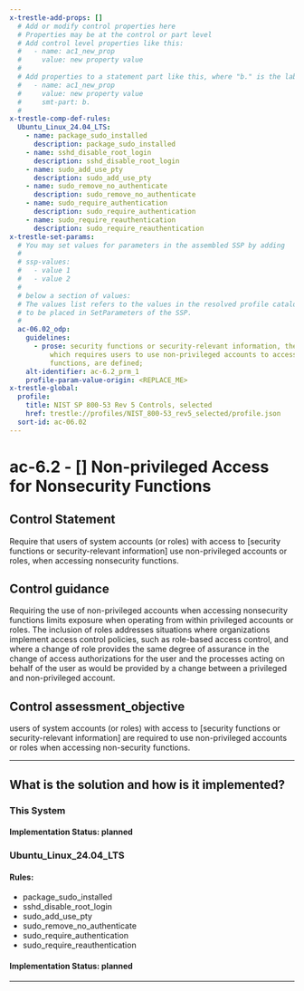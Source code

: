 ```yaml
---
x-trestle-add-props: []
  # Add or modify control properties here
  # Properties may be at the control or part level
  # Add control level properties like this:
  #   - name: ac1_new_prop
  #     value: new property value
  #
  # Add properties to a statement part like this, where "b." is the label of the target statement part
  #   - name: ac1_new_prop
  #     value: new property value
  #     smt-part: b.
  #
x-trestle-comp-def-rules:
  Ubuntu_Linux_24.04_LTS:
    - name: package_sudo_installed
      description: package_sudo_installed
    - name: sshd_disable_root_login
      description: sshd_disable_root_login
    - name: sudo_add_use_pty
      description: sudo_add_use_pty
    - name: sudo_remove_no_authenticate
      description: sudo_remove_no_authenticate
    - name: sudo_require_authentication
      description: sudo_require_authentication
    - name: sudo_require_reauthentication
      description: sudo_require_reauthentication
x-trestle-set-params:
  # You may set values for parameters in the assembled SSP by adding
  #
  # ssp-values:
  #   - value 1
  #   - value 2
  #
  # below a section of values:
  # The values list refers to the values in the resolved profile catalog, and the ssp-values represent new values
  # to be placed in SetParameters of the SSP.
  #
  ac-06.02_odp:
    guidelines:
      - prose: security functions or security-relevant information, the access to
          which requires users to use non-privileged accounts to access non-security
          functions, are defined;
    alt-identifier: ac-6.2_prm_1
    profile-param-value-origin: <REPLACE_ME>
x-trestle-global:
  profile:
    title: NIST SP 800-53 Rev 5 Controls, selected
    href: trestle://profiles/NIST_800-53_rev5_selected/profile.json
  sort-id: ac-06.02
---
```


# ac-6.2 - \[\] Non-privileged Access for Nonsecurity Functions

## Control Statement

Require that users of system accounts (or roles) with access to [security functions or security-relevant information] use non-privileged accounts or roles, when accessing nonsecurity functions.

## Control guidance

Requiring the use of non-privileged accounts when accessing nonsecurity functions limits exposure when operating from within privileged accounts or roles. The inclusion of roles addresses situations where organizations implement access control policies, such as role-based access control, and where a change of role provides the same degree of assurance in the change of access authorizations for the user and the processes acting on behalf of the user as would be provided by a change between a privileged and non-privileged account.

## Control assessment_objective

users of system accounts (or roles) with access to [security functions or security-relevant information] are required to use non-privileged accounts or roles when accessing non-security functions.

______________________________________________________________________

## What is the solution and how is it implemented?

<!-- For implementation status enter one of: implemented, partial, planned, alternative, not-applicable -->

<!-- Note that the list of rules under ### Rules: is read-only and changes will not be captured after assembly to JSON -->

### This System

<!-- Add implementation prose for the main This System component for control: ac-6.2 -->

#### Implementation Status: planned

### Ubuntu_Linux_24.04_LTS

<!-- Add control implementation description here for control: ac-6.2 -->

#### Rules:

  - package_sudo_installed
  - sshd_disable_root_login
  - sudo_add_use_pty
  - sudo_remove_no_authenticate
  - sudo_require_authentication
  - sudo_require_reauthentication

#### Implementation Status: planned

______________________________________________________________________
